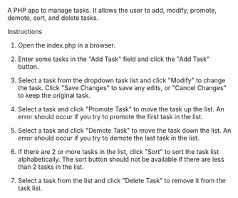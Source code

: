 A PHP app to manage tasks. It allows the user to add, modify, promote, demote, sort, and delete tasks.

Instructions
1. Open the index.php in a browser.

2. Enter some tasks in the "Add Task" field and click the "Add Task" button.

3. Select a task from the dropdown task list and click "Modify" to change the task.
Click "Save Changes" to save any edits, or "Cancel Changes" to keep the original task.

4. Select a task and click "Promote Task" to move the task up the list. An error should
occur if you try to promote the first task in the list.

5. Select a task and click "Demote Task" to move the task down the list. An error should
occur if you try to demote the last task in the list.

6. If there are 2 or more tasks in the list, click "Sort" to sort the task list alphabetically.
The sort button should not be available if there are less than 2 tasks in the list.

7. Select a task from the list and click "Delete Task" to remove it from the task list.


